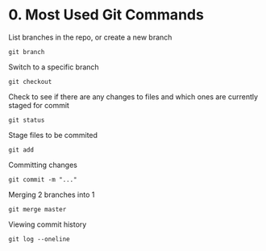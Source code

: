 # 0. Most Used Git Commands

List branches in the repo, or create a new branch
```
git branch
```

Switch to a specific branch
```
git checkout
```

Check to see if there are any changes to files and which ones are currently staged for commit
```
git status
```

Stage files to be commited
```
git add
```

Committing changes
```
git commit -m "..."
```

Merging 2 branches into 1
```
git merge master
```

Viewing commit history
```
git log --oneline
```

